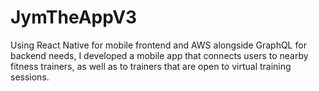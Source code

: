 # JymTheAppV3
 
Using React Native for mobile frontend and AWS alongside GraphQL for backend needs, I developed a mobile app that connects users to nearby fitness trainers, as well as to trainers that are open to virtual training sessions.

